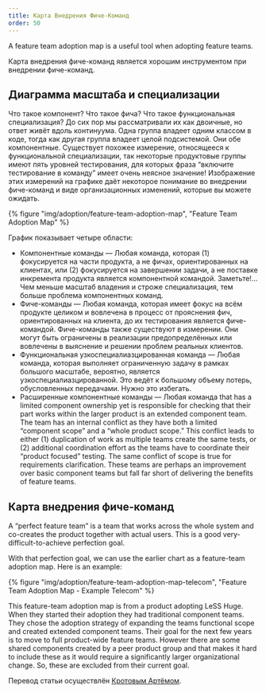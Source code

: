 ```yaml
---
title: Карта Внедрения Фиче-Команд
order: 50
---
```


A feature team adoption map is a useful tool when adopting feature teams.

Карта внедрения фиче-команд является хорошим инструментом при внедрении фиче-команд. 

## Диаграмма масштаба и специализации

Что такое компонент? Что такое фича? Что такое функциональная специализация? До сих пор мы рассматривали их как двоичные, но ответ живёт вдоль континуума. Одна группа владеет одним классом в коде, тогда как другая группа владеет целой подсистемой. Они обе компонентные. Существует похожее измерение, относящееся к функциональной специализации, так некоторые продуктовые группы имеют пять уровней тестирования, для которых фраза “включите тестирование в команду” имеет очень неясное значение! Изображение этих измерений на графике даёт некоторое понимание во внедрении фиче-команд и виде организационных изменений, которые вы можете ожидать.

<div>
  {% figure "img/adoption/feature-team-adoption-map", "Feature Team Adoption Map" %}
</div>

График показывает четыре области:

* Компонентные команды — Любая команда, которая (1) фокусируется на части продукта, а не фичах, ориентированных на клиентах,  или (2) фокусируется на завершении задачи, а не поставке инкремента продукта является компонентной командой. Заметьте!…  Чем меньше масштаб владения и строже специализация, тем больше проблема компонентных команд.
* Фиче-команды — Любая команда, которая имеет фокус на всём продукте целиком и вовлечена в процесс от прояснения фич, ориентированных на клиента, до их тестирования является фиче-командой. Фиче-команды также существуют в измерении. Они могут быть ограничены в реализации предопределённых или вовлечены в выяснение и решении проблем реальных клиентов.
* Функциональная узкоспециалиазцированная команда — Любая команда, которая выполняет ограниченную задачу в рамках большого масштабе, вероятно, является узкоспециалиазцированной. Это ведёт к большому объему потерь, обусловленных передачами. Нужно это избегать.
* Расширенные компонентные команды — Любая команда that has a limited component ownership yet is responsible for checking that their part works within the larger product is an extended component team. The team has an internal conflict as they have both a limited “component scope” and a “whole product scope.” This conflict leads to either (1) duplication of work as multiple teams create the same tests, or (2) additional coordination effort as the teams have to coordinate their “product focused” testing. The same conflict of scope is true for requirements clarification. These teams are perhaps an improvement over basic component teams but fall far short of delivering the benefits of feature teams.

## Карта внедрения фиче-команд

A “perfect feature team” is a team that works across the whole system and co-creates the product together with actual users. This is a good very-difficult-to-achieve perfection goal.

With that perfection goal, we can use the earlier chart as a feature-team adoption map. Here is an example:

<div>
  {% figure "img/adoption/feature-team-adoption-map-telecom", "Feature Team Adoption Map - Example Telecom" %}
</div>

This feature-team adoption map is from a product adopting LeSS Huge. When they started their adoption they had traditional component teams. They chose the adoption strategy of expanding the teams functional scope and created extended component teams. Their goal for the next few years is to move to full product-wide feature teams. However there are some shared components created by a peer product group and that makes it hard to include these as it would require a significantly larger organizational change. So, these are excluded from their current goal.

Перевод статьи осуществлён [Кротовым Артёмом](https://www.facebook.com/artem.v.krotov).